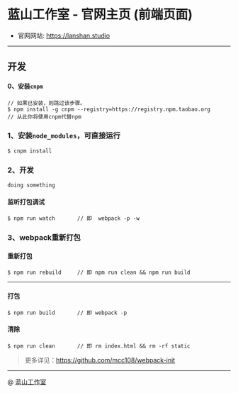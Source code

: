 蓝山工作室 - 官网主页 (前端页面)
===
* 官网网站: https://lanshan.studio

---

## 开发

#### 0、安装`cnpm`
       
```
// 如果已安装，则跳过该步骤。
$ npm install -g cnpm --registry=https://registry.npm.taobao.org
// 从此你将使用cnpm代替npm
```

### 1、安装`node_modules`，可直接运行
```
$ cnpm install
```

### 2、开发

`doing something`

#### 监听打包调试
```
$ npm run watch       // 即  webpack -p -w
```


### 3、webpack重新打包

#### 重新打包
```
$ npm run rebuild     // 即 npm run clean && npm run build
```

---

#### 打包
```
$ npm run build       // 即 webpack -p
```

#### 清除
```
$ npm run clean       // 即 rm index.html && rm -rf static
```

> 更多详见：https://github.com/mcc108/webpack-init

---

@ [蓝山工作室](https://lanshan.studio)

